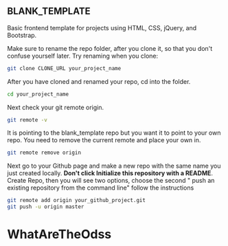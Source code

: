 ## BLANK_TEMPLATE

Basic frontend template for projects using HTML, CSS, jQuery, and Bootstrap.

Make sure to rename the repo folder, after you clone it, so that you don't confuse yourself later. Try renaming when you clone:

``` bash
git clone CLONE_URL your_project_name
```
After you have cloned and renamed your repo, cd into the folder. 
```bash
cd your_project_name
```
Next check your git remote origin.
```bash
git remote -v
```

It is pointing to the blank_template repo but you want it to point to your own repo. You need to remove the current remote and place your own in.
```bash
git remote remove origin
```
Next go to your Github page and make a new repo with the same name you just created locally. **Don't click Initialize this repository with a README**. Create Repo, then you will see two options, choose the second " push an existing repository from the command line" follow the instructions

```bash
git remote add origin your_github_project.git
git push -u origin master
```
# WhatAreTheOdss
